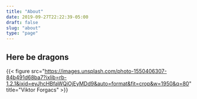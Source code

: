 ```yaml
---
title: "About"
date: 2019-09-27T22:22:39-05:00
draft: false
slug: "about"
type: "page"
---
```


## Here be dragons

{{< figure src="https://images.unsplash.com/photo-1550406307-84b491d68ba7?ixlib=rb-1.2.1&ixid=eyJhcHBfaWQiOjEyMDd9&auto=format&fit=crop&w=1950&q=80" title="Viktor Forgacs" >}}